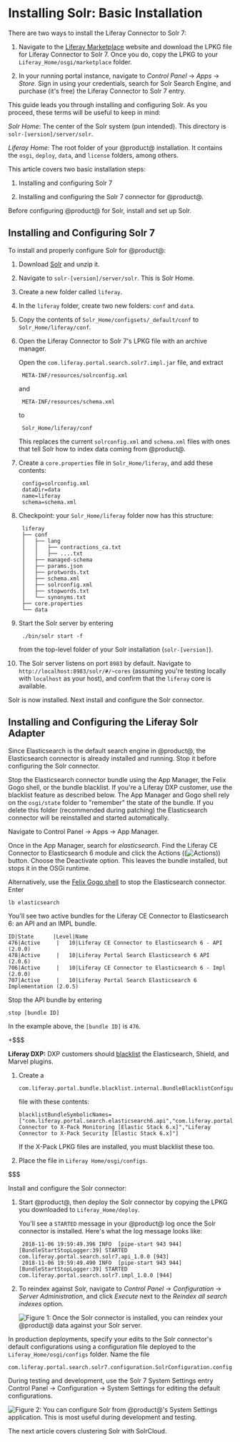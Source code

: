 # Installing Solr: Basic Installation [](id=installing-solr-basic-installation)

There are two ways to install the Liferay Connector to Solr 7:

1. Navigate to the 
   [Liferay Marketplace](https://web.liferay.com/marketplace/)
   website and download the LPKG file for Liferay Connector to Solr 7. Once you
   do, copy the LPKG to your `Liferay_Home/osgi/marketplace` folder.

2. In your running portal instance, navigate to *Control Panel* &rarr; *Apps*
   &rarr; *Store*. Sign in using your credentials, search for Solr Search
   Engine, and purchase (it's free) the Liferay Connector to Solr 7 entry.

This guide leads you through installing and configuring Solr. As you proceed,
these terms will be useful to keep in mind:

*Solr Home*: The center of the Solr system (pun intended). This directory is
`solr-[version]/server/solr`.

*Liferay Home*: The root folder of your @product@ installation. It contains
the `osgi`, `deploy`, `data`, and `license` folders, among others.

This article covers two basic installation steps:

1.  Installing and configuring Solr 7

2.  Installing and configuring the Solr 7 connector for @product@.

Before configuring @product@ for Solr, install and set up Solr.

## Installing and Configuring Solr 7

To install and properly configure Solr for @product@:

1. Download 
    [Solr](http://archive.apache.org/dist/lucene/solr/7.5.0/) 
    and unzip it.

2. Navigate to `solr-[version]/server/solr`. This is Solr Home.

3. Create a new folder called `liferay`.

4. In the `liferay` folder, create two new folders: `conf` and `data`.

5. Copy the contents of `Solr_Home/configsets/_default/conf`
   to `Solr_Home/liferay/conf`.

6. Open the Liferay Connector to Solr 7's LPKG file with an archive manager.

    Open the `com.liferay.portal.search.solr7.impl.jar` file, and extract 

        META-INF/resources/solrconfig.xml

    and

        META-INF/resources/schema.xml

    to

        Solr_Home/liferay/conf

    This replaces the current `solrconfig.xml` and `schema.xml` files with ones
    that tell Solr how to index data coming from @product@.

7. Create a `core.properties` file in `Solr_Home/liferay`, and add these
   contents:

        config=solrconfig.xml
        dataDir=data
        name=liferay
        schema=schema.xml

8. Checkpoint: your `Solr_Home/liferay` folder now has this structure:

        liferay
        ├── conf
        │   ├── lang
        │   │   ├── contractions_ca.txt
        │   │   ├── ....txt
        │   ├── managed-schema
        │   ├── params.json
        │   ├── protwords.txt
        │   ├── schema.xml
        │   ├── solrconfig.xml
        │   ├── stopwords.txt
        │   └── synonyms.txt
        ├── core.properties
        └── data

8. Start the Solr server by entering

        ./bin/solr start -f

    from the top-level folder of your Solr installation (`solr-[version]`).

9. The Solr server listens on port `8983` by default. Navigate to
   `http://localhost:8983/solr/#/~cores` (assuming you're testing locally with
   `localhost` as your host), and confirm that the `liferay` core is available.

Solr is now installed. Next install and configure the Solr connector.

## Installing and Configuring the Liferay Solr Adapter [](id=installing-and-configuring-the-liferay-solr-adapter)

Since Elasticsearch is the default search engine in @product@, the Elasticsearch
connector is already installed and running. Stop it before configuring the Solr
connector.

Stop the Elasticsearch connector bundle using the App Manager, the Felix Gogo
shell, or the bundle blacklist. If you're a Liferay DXP customer, use the
blacklist feature as described below. The App Manager and Gogo shell rely on the
`osgi/state` folder to "remember" the state of the bundle. If you delete this
folder (recommended during patching) the Elasticsearch connector will be
reinstalled and started automatically. 

Navigate to Control Panel &rarr; Apps &rarr; App Manager.

Once in the App Manager, search for *elasticsearch*. Find the Liferay CE
Connector to Elasticsearch 6 module and click the Actions
((![Actions](../../../images/icon-actions.png))) button. Choose the Deactivate option.
This leaves the bundle installed, but stops it in the OSGi runtime.

Alternatively, use the 
[Felix Gogo shell](/developer/tutorials/-/knowledge_base/7-1/using-the-felix-gogo-shell) 
to stop the Elasticsearch connector. Enter

    lb elasticsearch

You'll see two active bundles for the Liferay CE Connector to Elasticsearch 6:
an API and an IMPL bundle. 

    ID|State      |Level|Name
    476|Active     |   10|Liferay CE Connector to Elasticsearch 6 - API (2.0.0)
    478|Active     |   10|Liferay Portal Search Elasticsearch 6 API (2.0.6)
    706|Active     |   10|Liferay CE Connector to Elasticsearch 6 - Impl (2.0.0)
    707|Active     |   10|Liferay Portal Search Elasticsearch 6 Implementation (2.0.5)

Stop the API bundle by entering 

    stop [bundle ID]

In the example above, the `[bundle ID]` is `476`. 

+$$$

**Liferay DXP:** DXP customers should 
[blacklist](/discover/portal/-/knowledge_base/7-1/blacklisting-osgi-modules-and-components) 
the Elasticsearch, Shield, and Marvel plugins. 

1.  Create a 

        com.liferay.portal.bundle.blacklist.internal.BundleBlacklistConfiguration.config

    file with these contents:

        blacklistBundleSymbolicNames=["com.liferay.portal.search.elasticsearch6.api","com.liferay.portal.search.elasticsearch6.impl","Liferay Connector to X-Pack Monitoring [Elastic Stack 6.x]","Liferay Connector to X-Pack Security [Elastic Stack 6.x]"]

    If the X-Pack LPKG files are installed, you must blacklist these too.

2.  Place the file in `Liferay Home/osgi/configs`.

$$$

Install and configure the Solr connector:

1. Start @product@, then deploy the Solr connector by copying the LPKG you
   downloaded to `Liferay_Home/deploy`.

    You'll see a `STARTED` message in your @product@ log once the Solr connector is
    installed. Here's what the log message looks like:

        2018-11-06 19:59:49.396 INFO  [pipe-start 943 944][BundleStartStopLogger:39] STARTED com.liferay.portal.search.solr7.api_1.0.0 [943]
        2018-11-06 19:59:49.490 INFO  [pipe-start 943 944][BundleStartStopLogger:39] STARTED com.liferay.portal.search.solr7.impl_1.0.0 [944]

2. To reindex against Solr, navigate to *Control Panel* &rarr; *Configuration*
   &rarr; *Server Administration*, and click *Execute* next to the *Reindex all
   search indexes* option.

   ![Figure 1: Once the Solr connector is installed, you can reindex your @product@ data against your Solr server.](../../../images/solr-reindex.png)

In production deployments, specify your edits to the Solr connector's default
configurations using a configuration file deployed to the `Liferay_Home/osgi/configs`
folder. Name the file 

    com.liferay.portal.search.solr7.configuration.SolrConfiguration.config

During testing and development, use the Solr 7 System Settings entry Control
Panel &rarr; Configuration &rarr; System Settings for editing the default
configurations.

![Figure 2: You can configure Solr from @product@'s System Settings application. This is most useful during development and testing.](../../../images/solr-system-settings.png)

The next article covers clustering Solr with SolrCloud.
